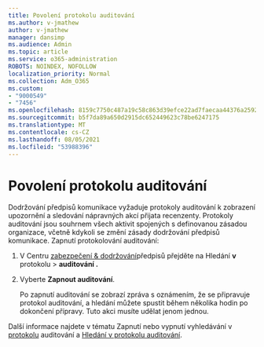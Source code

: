 ```yaml
---
title: Povolení protokolu auditování
ms.author: v-jmathew
author: v-jmathew
manager: dansimp
ms.audience: Admin
ms.topic: article
ms.service: o365-administration
ROBOTS: NOINDEX, NOFOLLOW
localization_priority: Normal
ms.collection: Adm_O365
ms.custom:
- "9000549"
- "7456"
ms.openlocfilehash: 8159c7750c487a19c58c863d39efce22ad7faecaa44376a2592eb9d3ff6d233a
ms.sourcegitcommit: b5f7da89a650d2915dc652449623c78be6247175
ms.translationtype: MT
ms.contentlocale: cs-CZ
ms.lasthandoff: 08/05/2021
ms.locfileid: "53988396"
---
```

# <a name="enable-the-audit-log"></a>Povolení protokolu auditování

Dodržování předpisů komunikace vyžaduje protokoly auditování k zobrazení upozornění a sledování nápravných akcí přijata recenzenty. Protokoly auditování jsou souhrnem všech aktivit spojených s definovanou zásadou organizace, včetně kdykoli se změní zásady dodržování předpisů komunikace. Zapnutí protokolování auditování:

1. V Centru [zabezpečení & dodržování](https://go.microsoft.com/fwlink/?linkid=2101341)předpisů přejděte na Hledání **v** protokolu  >  **auditování .**
2. Vyberte **Zapnout auditování**.

    Po zapnutí auditování se zobrazí zpráva s oznámením, že se připravuje protokol auditování, a hledání můžete spustit během několika hodin po dokončení přípravy. Tuto akci musíte udělat jenom jednou.

Další informace najdete v tématu Zapnutí nebo vypnutí vyhledávání v [protokolu](https://go.microsoft.com/fwlink/?linkid=2129077) auditování a [Hledání v protokolu auditování](https://go.microsoft.com/fwlink/?linkid=2123729).
